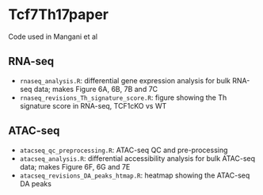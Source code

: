 # Tcf7Th17paper

Code used in Mangani et al

## RNA-seq

  * `rnaseq_analysis.R`: differential gene expression analysis for bulk RNA-seq data; makes Figure 6A, 6B, 7B and 7C
  * `rnaseq_revisions_Th_signature_score.R`: figure showing the Th signature score in RNA-seq, TCF1cKO vs WT
  
## ATAC-seq  

  * `atacseq_qc_preprocessing.R`: ATAC-seq QC and pre-processing
  * `atacseq_analysis.R`: differential accessibility analysis for bulk ATAC-seq data; makes Figure 6F, 6G and 7E
  * `atacseq_revisions_DA_peaks_htmap.R`: heatmap showing the ATAC-seq DA peaks
